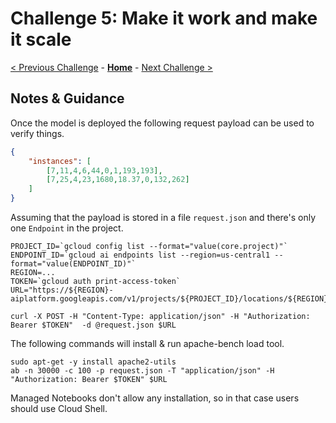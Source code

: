 # Challenge 5: Make it work and make it scale

[< Previous Challenge](solution-04.md) - **[Home](./README.md)** - [Next Challenge >](solution-06.md)

## Notes & Guidance

Once the model is deployed the following request payload can be used to verify things. 

```json
{
    "instances": [
        [7,11,4,6,44,0,1,193,193],
        [7,25,4,23,1680,18.37,0,132,262]
    ]
}
```

Assuming that the payload is stored in a file `request.json` and there's only one `Endpoint` in the project.

```shell
PROJECT_ID=`gcloud config list --format="value(core.project)"`
ENDPOINT_ID=`gcloud ai endpoints list --region=us-central1 --format="value(ENDPOINT_ID)"`
REGION=... 
TOKEN=`gcloud auth print-access-token`
URL="https://${REGION}-aiplatform.googleapis.com/v1/projects/${PROJECT_ID}/locations/${REGION}/endpoints/${ENDPOINT_ID}:predict"

curl -X POST -H "Content-Type: application/json" -H "Authorization: Bearer $TOKEN"  -d @request.json $URL
```

The following commands will install & run apache-bench load tool.

```
sudo apt-get -y install apache2-utils
ab -n 30000 -c 100 -p request.json -T "application/json" -H "Authorization: Bearer $TOKEN" $URL
```

Managed Notebooks don't allow any installation, so in that case users should use Cloud Shell.

